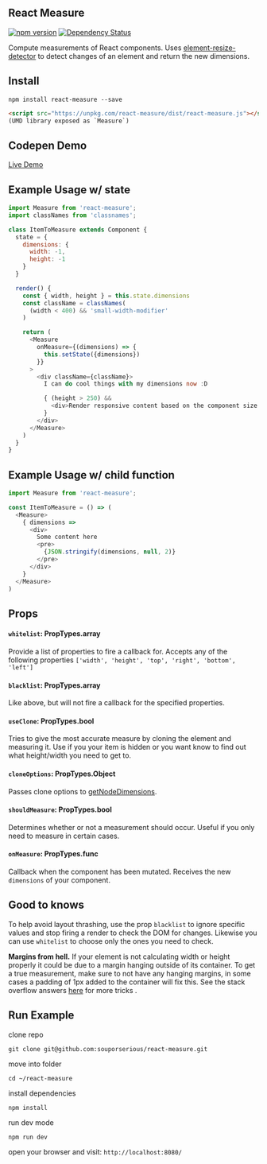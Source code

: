 ## React Measure

[![npm version](https://badge.fury.io/js/react-measure.svg)](https://badge.fury.io/js/react-aria)
[![Dependency Status](https://david-dm.org/souporserious/react-measure.svg)](https://david-dm.org/souporserious/react-measure)

Compute measurements of React components. Uses [element-resize-detector](https://github.com/wnr/element-resize-detector) to detect changes of an element and return the new dimensions.

## Install

`npm install react-measure --save`

```html
<script src="https://unpkg.com/react-measure/dist/react-measure.js"></script>
(UMD library exposed as `Measure`)
```

## Codepen Demo

[Live Demo](http://codepen.io/souporserious/pen/rLdwao/)

## Example Usage w/ state

```javascript
import Measure from 'react-measure';
import classNames from 'classnames';

class ItemToMeasure extends Component {
  state = {
    dimensions: {
      width: -1,
      height: -1
    }
  }

  render() {
    const { width, height } = this.state.dimensions
    const className = classNames(
      (width < 400) && 'small-width-modifier'
    )

    return (
      <Measure
        onMeasure={(dimensions) => {
          this.setState({dimensions})
        }}
      >
        <div className={className}>
          I can do cool things with my dimensions now :D

          { (height > 250) &&
            <div>Render responsive content based on the component size!</div>
          }
        </div>
      </Measure>
    )
  }
}
```

## Example Usage w/ child function

```javascript
import Measure from 'react-measure';

const ItemToMeasure = () => (
  <Measure>
    { dimensions =>
      <div>
        Some content here
        <pre>
          {JSON.stringify(dimensions, null, 2)}
        </pre>
      </div>
    }
  </Measure>
)
```

## Props

#### `whitelist`: PropTypes.array

Provide a list of properties to fire a callback for. Accepts any of the following properties `['width', 'height', 'top', 'right', 'bottom', 'left']`

#### `blacklist`: PropTypes.array

Like above, but will not fire a callback for the specified properties.

#### `useClone`: PropTypes.bool

Tries to give the most accurate measure by cloning the element and measuring it. Use if you your item is hidden or you want know to find out what height/width you need to get to.

#### `cloneOptions`: PropTypes.Object

Passes clone options to [getNodeDimensions](https://github.com/souporserious/get-node-dimensions).

#### `shouldMeasure`: PropTypes.bool

Determines whether or not a measurement should occur. Useful if you only need to measure in certain cases.

#### `onMeasure`: PropTypes.func

Callback when the component has been mutated. Receives the new `dimensions` of your component.

## Good to knows
To help avoid layout thrashing, use the prop `blacklist` to ignore specific values and stop firing a render to check the DOM for changes. Likewise you can use `whitelist` to choose only the ones you need to check.

**Margins from hell.** If your element is not calculating width or height properly it could be due to a margin hanging outside of its container. To get a true measurement, make sure to not have any hanging margins, in some cases a padding of 1px added to the container will fix this. See the stack overflow answers [here](http://stackoverflow.com/questions/19718634/how-to-disable-margin-collapsing) for more tricks .

## Run Example

clone repo

`git clone git@github.com:souporserious/react-measure.git`

move into folder

`cd ~/react-measure`

install dependencies

`npm install`

run dev mode

`npm run dev`

open your browser and visit: `http://localhost:8080/`
